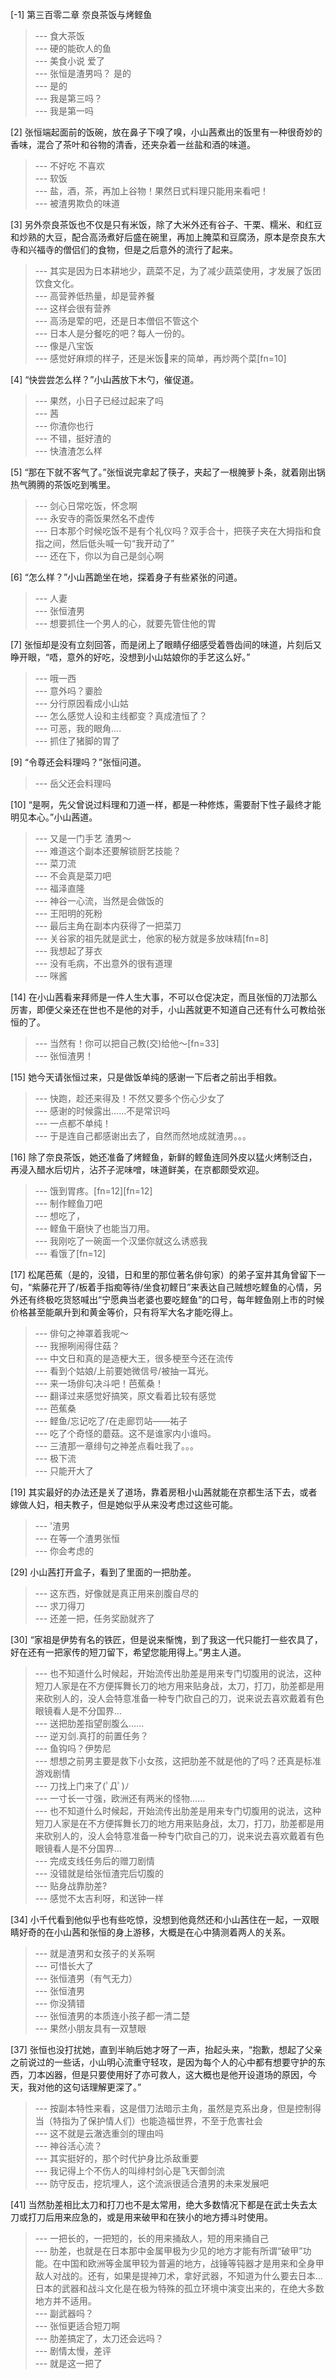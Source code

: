 
[-1] 第三百零二章 奈良茶饭与烤鲣鱼
>--- 食大茶饭<br>
>--- 硬的能砍人的鱼<br>
>--- 美食小说 
爱了<br>
>--- 张恒是渣男吗？
是的<br>
>--- 是的<br>
>--- 我是第三吗？<br>
>--- 我是第一吗<br>

[2] 张恒端起面前的饭碗，放在鼻子下嗅了嗅，小山茜煮出的饭里有一种很奇妙的香味，混合了茶叶和谷物的清香，还夹杂着一丝盐和酒的味道。
>--- 不好吃 不喜欢<br>
>--- 软饭<br>
>--- 盐，酒，茶，再加上谷物！果然日式料理只能用来看吧！<br>
>--- 被渣男欺负的味道<br>

[3] 另外奈良茶饭也不仅是只有米饭，除了大米外还有谷子、干栗、糯米、和红豆和炒熟的大豆，配合高汤煮好后盛在碗里，再加上腌菜和豆腐汤，原本是奈良东大寺和兴福寺的僧侣们的食物，但是之后意外的流行了起来。
>--- 其实是因为日本耕地少，蔬菜不足，为了减少蔬菜使用，才发展了饭团饮食文化。<br>
>--- 高营养低热量，却是营养餐<br>
>--- 这样会很有营养<br>
>--- 高汤是荤的吧，还是日本僧侣不管这个<br>
>--- 日本人是分餐吃的吧？每人一份的。<br>
>--- 像是八宝饭<br>
>--- 感觉好麻烦的样子，还是米饭🍚来的简单，再炒两个菜[fn=10]<br>

[4] “快尝尝怎么样？”小山茜放下木勺，催促道。
>--- 果然，小日子已经过起来了吗<br>
>--- 茜<br>
>--- 你渣你也行<br>
>--- 不错，挺好渣的<br>
>--- 快渣渣怎么样<br>

[5] “那在下就不客气了。”张恒说完拿起了筷子，夹起了一根腌萝卜条，就着刚出锅热气腾腾的茶饭吃到嘴里。
>--- 剑心日常吃饭，怀念啊<br>
>--- 永安寺的斋饭果然名不虚传<br>
>--- 日本那个时候吃饭不是有个礼仪吗？双手合十，把筷子夹在大拇指和食指之间，然后低头喊一句“我开动了”<br>
>--- 还在下，你以为自己是剑心啊<br>

[6] “怎么样？”小山茜跪坐在地，探着身子有些紧张的问道。
>--- 人妻<br>
>--- 张恒渣男<br>
>--- 想要抓住一个男人的心，就要先管住他的胃<br>

[7] 张恒却是没有立刻回答，而是闭上了眼睛仔细感受着唇齿间的味道，片刻后又睁开眼，“唔，意外的好吃，没想到小山姑娘你的手艺这么好。”
>--- 哦一西<br>
>--- 意外吗？嫑脸<br>
>--- 分行原因看成小山姑<br>
>--- 怎么感觉人设和主线都变？真成渣恒了？<br>
>--- 可恶，我的眼角....<br>
>--- 抓住了猪脚的胃了<br>

[9] “令尊还会料理吗？”张恒问道。
>--- 岳父还会料理吗<br>

[10] “是啊，先父曾说过料理和刀道一样，都是一种修炼，需要耐下性子最终才能明见本心。”小山茜道。
>--- 又是一门手艺  渣男～<br>
>--- 难道这个副本还要解锁厨艺技能？<br>
>--- 菜刀流<br>
>--- 不会真是菜刀吧<br>
>--- 福泽直隆<br>
>--- 神谷一心流，当然是会做饭的<br>
>--- 王阳明的死粉<br>
>--- 最后主角在副本内获得了一把菜刀<br>
>--- 关谷家的祖先就是武士，他家的秘方就是多放味精[fn=8]<br>
>--- 我想起了芽衣<br>
>--- 没有毛病，不出意外的很有道理<br>
>--- 咪酱<br>

[14] 在小山茜看来拜师是一件人生大事，不可以仓促决定，而且张恒的刀法那么厉害，即便父亲还在世也不是他的对手，小山茜就更不知道自己还有什么可教给张恒的了。
>--- 当然有！你可以把自己教(交)给他～[fn=33]<br>
>--- 张恒渣男！<br>

[15] 她今天请张恒过来，只是做饭单纯的感谢一下后者之前出手相救。
>--- 快跑，趁还来得及！不然又要多个伤心少女了<br>
>--- 感谢的时候露出……不是常识吗<br>
>--- 一点都不单纯！<br>
>--- 于是连自己都感谢出去了，自然而然地成就渣男。。。<br>

[16] 除了奈良茶饭，她还准备了烤鲣鱼，新鲜的鲣鱼连同外皮以猛火烤制泛白，再浸入醋水后切片，沾芥子泥味噌，味道鲜美，在京都颇受欢迎。
>--- 饿到胃疼。[fn=12][fn=12]<br>
>--- 制作鲣鱼刀吧<br>
>--- 想吃了，<br>
>--- 鲣鱼干磨快了也能当刀用。<br>
>--- 我刚吃了一碗面一个汉堡你就这么诱惑我<br>
>--- 看饿了[fn=12]<br>

[17] 松尾芭蕉（是的，没错，日和里的那位著名俳句家）的弟子室井其角曾留下一句，“紫藤花开了/板着手指痴等待/坐食初鲣日”来表达自己贼想吃鲣鱼的心情，另外还有终极吃货怒喊出“宁愿典当老婆也要吃鲣鱼”的口号，每年鲣鱼刚上市的时候价格甚至能飙升到和黄金等价，只有将军大名才能吃得上。
>--- 俳句之神罩着我呢～<br>
>--- 我擦咧闹得住菇？<br>
>--- 中文日和真的是造梗大王，很多梗至今还在流传<br>
>--- 看到个姑娘/上前要她微信号/被抽一耳光。<br>
>--- 来一场俳句决斗吧！芭蕉桑！<br>
>--- 翻译过来感觉好搞笑，原文看着比较有感觉<br>
>--- 芭蕉桑<br>
>--- 鲣鱼/忘记吃了/在走廊罚站——祐子<br>
>--- 吃了个奇怪的蘑菇。这不是谁家内小谁吗。<br>
>--- 三渣那一章绯句之神差点看吐我了。。。<br>
>--- 极下流<br>
>--- 只能开大了<br>

[19] 其实最好的办法还是关了道场，靠着房租小山茜就能在京都生活下去，或者嫁做人妇，相夫教子，但是她似乎从来没考虑过这些可能。
>--- '渣男<br>
>--- 在等一个渣男张恒<br>
>--- 你会考虑的<br>

[29] 小山茜打开盒子，看到了里面的一把肋差。
>--- 这东西，好像就是真正用来剖腹自尽的<br>
>--- 求刀得刀<br>
>--- 还差一把，任务奖励就齐了<br>

[30] “家祖是伊势有名的铁匠，但是说来惭愧，到了我这一代只能打一些农具了，好在还有一把家传的短刀留下，希望您能用得上。”男主人道。
>--- 也不知道什么时候起，开始流传出肋差是用来专门切腹用的说法，这种短刀人家是在不方便挥舞长刀的地方用来贴身战，太刀，打刀，肋差都是用来砍别人的，没人会特意准备一种专门砍自己的刀，说来说去喜欢戴着有色眼镜看人是不分国界…<br>
>--- 送把肋差指望剖腹么……<br>
>--- 逆刃剑.真打的前置任务？<br>
>--- 鱼钩吗？伊势尼<br>
>--- 想想之前男主要是救下小女孩，这把肋差不就是他的了吗？还真是标准游戏剧情<br>
>--- 刀找上门来了(ﾟДﾟ)ﾉ<br>
>--- 一寸长一寸强，欧洲还有两米的怪物……<br>
>--- 也不知道什么时候起，开始流传出肋差是用来专门切腹用的说法，这种短刀人家是在不方便挥舞长刀的地方用来贴身战，太刀，打刀，肋差都是用来砍别人的，没人会特意准备一种专门砍自己的刀，说来说去喜欢戴着有色眼镜看人是不分国界…<br>
>--- 完成支线任务后的赠刀剧情<br>
>--- 没错就是给张恒渣完后切腹的<br>
>--- 贴身战靠肋差?<br>
>--- 感觉不太吉利呀，和送钟一样<br>

[34] 小千代看到他似乎也有些吃惊，没想到他竟然还和小山茜住在一起，一双眼睛好奇的在小山茜和张恒的身上游移，大概是在心中猜测着两人的关系。
>--- 就是渣男和女孩子的关系啊<br>
>--- 可惜长大了<br>
>--- 张恒渣男（有气无力）<br>
>--- 张恒渣男<br>
>--- 你没猜错<br>
>--- 张恒渣男的本质连小孩子都一清二楚<br>
>--- 果然小朋友具有一双慧眼<br>

[37] 张恒也没打扰她，直到半晌后她才呀了一声，抬起头来，“抱歉，想起了父亲之前说过的一些话，小山明心流重守轻攻，是因为每个人的心中都有想要守护的东西，刀本凶器，但是只要使用好了亦可救人，这大概也是他开设道场的原因，今天，我对他的这句话理解更深了。”
>--- 按副本特性来看，这是借刀法暗示主角，虽然是克系出身，但是控制得当（特指为了保护情人们）也能造福世界，不至于危害社会<br>
>--- 这不就是云澈选重剑的理由吗<br>
>--- 神谷活心流？<br>
>--- 其实挺好的，那个时代护身比杀敌重要<br>
>--- 我记得上个不伤人的叫绯村剑心是飞天御剑流<br>
>--- 防守反击，挖坑埋人，这个流派很适合渣男的未来发展吧<br>

[41] 当然肋差相比太刀和打刀也不是太常用，绝大多数情况下都是在武士失去太刀或打刀后用来应急的，或是用来破甲和在狭小的地方搏斗时使用。
>--- 一把长的，一把短的，长的用来捅敌人，短的用来捅自己<br>
>--- 肋差，也就是在日本那中金属甲极为少见的地方才能有所谓“破甲”功能。在中国和欧洲等金属甲较为普遍的地方，战锤等钝器才是用来和全身甲敌人对战的。还有，如果是提神刀术，拿好武器，不知道为什么要去日本...日本的武器和战斗文化是在极为特殊的孤立环境中演变出来的，在绝大多数地方并不适用。<br>
>--- 副武器吗？<br>
>--- 张恒更适合短刀啊<br>
>--- 肋差搞定了，太刀还会远吗？<br>
>--- 剧情太慢，差评<br>
>--- 就是这一把了<br>

